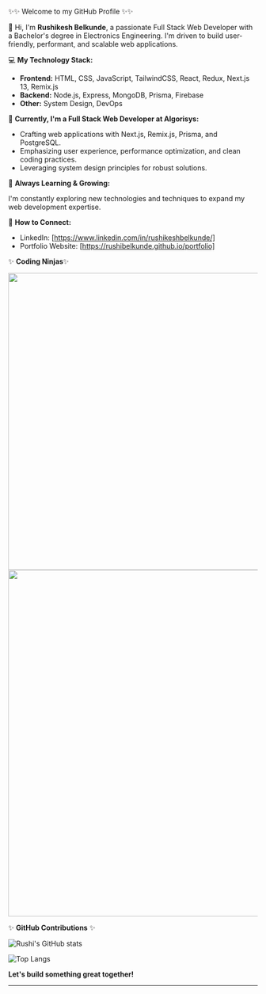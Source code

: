 ✨✨ Welcome to my GitHub Profile ✨✨

👋  Hi, I'm **Rushikesh Belkunde**, a passionate Full Stack Web Developer with a Bachelor's degree in Electronics Engineering. I'm driven to build user-friendly, performant, and scalable web applications.

💻 **My Technology Stack:**

* **Frontend:** HTML, CSS, JavaScript, TailwindCSS, React, Redux, Next.js 13, Remix.js
* **Backend:** Node.js, Express, MongoDB, Prisma, Firebase
* **Other:** System Design, DevOps

💼 **Currently, I'm a Full Stack Web Developer at Algorisys:**

* Crafting web applications with Next.js, Remix.js, Prisma, and PostgreSQL.
* Emphasizing user experience, performance optimization, and clean coding practices.
* Leveraging system design principles for robust solutions.

🌱 **Always Learning & Growing:**

I'm constantly exploring new technologies and techniques to expand my web development expertise.

🤝 **How to Connect:**

* LinkedIn: [https://www.linkedin.com/in/rushikeshbelkunde/] 
* Portfolio Website: [https://rushibelkunde.github.io/portfolio]

✨ **Coding Ninjas**✨

<img src="https://github.com/rushibelkunde/rushibelkunde/assets/105653187/ff53c31c-4ec5-4b8b-8cb9-09ce3179660e" width="600px"/>

<img src="https://github.com/rushibelkunde/rushibelkunde/assets/105653187/6e4e221d-0176-4e26-bd5b-1b2047043952" width="700px"/>


✨ **GitHub Contributions** ✨


![Rushi's GitHub stats](https://github-readme-stats.vercel.app/api?username=rushibelkunde&show_icons=true&theme=radical)

![Top Langs](https://github-readme-stats.vercel.app/api/top-langs/?username=rushibelkunde&layout=compact)

**Let's build something great together!**

***

